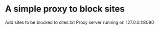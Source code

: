 # A simple proxy to block sites

Add sites to be blocked to sites.txt 
Proxy server running on 127.0.0.1:8080